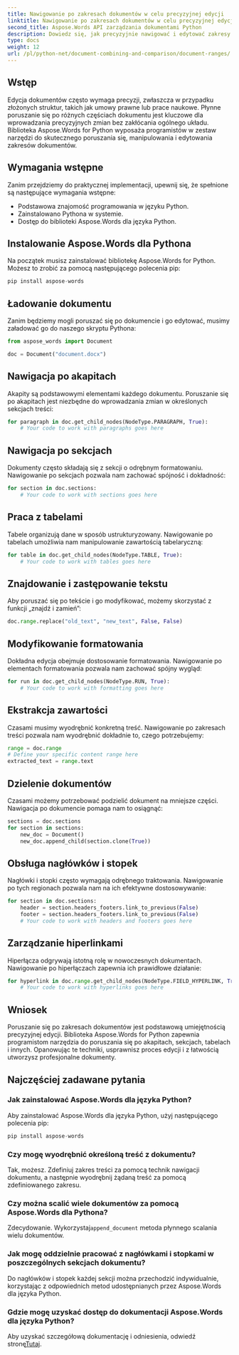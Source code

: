 ```yaml
---
title: Nawigowanie po zakresach dokumentów w celu precyzyjnej edycji
linktitle: Nawigowanie po zakresach dokumentów w celu precyzyjnej edycji
second_title: Aspose.Words API zarządzania dokumentami Python
description: Dowiedz się, jak precyzyjnie nawigować i edytować zakresy dokumentów za pomocą Aspose.Words dla Pythona. Przewodnik krok po kroku z kodem źródłowym do wydajnej manipulacji treścią.
type: docs
weight: 12
url: /pl/python-net/document-combining-and-comparison/document-ranges/
---
```


## Wstęp

Edycja dokumentów często wymaga precyzji, zwłaszcza w przypadku złożonych struktur, takich jak umowy prawne lub prace naukowe. Płynne poruszanie się po różnych częściach dokumentu jest kluczowe dla wprowadzania precyzyjnych zmian bez zakłócania ogólnego układu. Biblioteka Aspose.Words for Python wyposaża programistów w zestaw narzędzi do skutecznego poruszania się, manipulowania i edytowania zakresów dokumentów.

## Wymagania wstępne

Zanim przejdziemy do praktycznej implementacji, upewnij się, że spełnione są następujące wymagania wstępne:

- Podstawowa znajomość programowania w języku Python.
- Zainstalowano Pythona w systemie.
- Dostęp do biblioteki Aspose.Words dla języka Python.

## Instalowanie Aspose.Words dla Pythona

Na początek musisz zainstalować bibliotekę Aspose.Words for Python. Możesz to zrobić za pomocą następującego polecenia pip:

```python
pip install aspose-words
```

## Ładowanie dokumentu

Zanim będziemy mogli poruszać się po dokumencie i go edytować, musimy załadować go do naszego skryptu Pythona:

```python
from aspose_words import Document

doc = Document("document.docx")
```

## Nawigacja po akapitach

Akapity są podstawowymi elementami każdego dokumentu. Poruszanie się po akapitach jest niezbędne do wprowadzania zmian w określonych sekcjach treści:

```python
for paragraph in doc.get_child_nodes(NodeType.PARAGRAPH, True):
    # Your code to work with paragraphs goes here
```

## Nawigacja po sekcjach

Dokumenty często składają się z sekcji o odrębnym formatowaniu. Nawigowanie po sekcjach pozwala nam zachować spójność i dokładność:

```python
for section in doc.sections:
    # Your code to work with sections goes here
```

## Praca z tabelami

Tabele organizują dane w sposób ustrukturyzowany. Nawigowanie po tabelach umożliwia nam manipulowanie zawartością tabelaryczną:

```python
for table in doc.get_child_nodes(NodeType.TABLE, True):
    # Your code to work with tables goes here
```

## Znajdowanie i zastępowanie tekstu

Aby poruszać się po tekście i go modyfikować, możemy skorzystać z funkcji „znajdź i zamień”:

```python
doc.range.replace("old_text", "new_text", False, False)
```

## Modyfikowanie formatowania

Dokładna edycja obejmuje dostosowanie formatowania. Nawigowanie po elementach formatowania pozwala nam zachować spójny wygląd:

```python
for run in doc.get_child_nodes(NodeType.RUN, True):
    # Your code to work with formatting goes here
```

## Ekstrakcja zawartości

Czasami musimy wyodrębnić konkretną treść. Nawigowanie po zakresach treści pozwala nam wyodrębnić dokładnie to, czego potrzebujemy:

```python
range = doc.range
# Define your specific content range here
extracted_text = range.text
```

## Dzielenie dokumentów

Czasami możemy potrzebować podzielić dokument na mniejsze części. Nawigacja po dokumencie pomaga nam to osiągnąć:

```python
sections = doc.sections
for section in sections:
    new_doc = Document()
    new_doc.append_child(section.clone(True))
```

## Obsługa nagłówków i stopek

Nagłówki i stopki często wymagają odrębnego traktowania. Nawigowanie po tych regionach pozwala nam na ich efektywne dostosowywanie:

```python
for section in doc.sections:
    header = section.headers_footers.link_to_previous(False)
    footer = section.headers_footers.link_to_previous(False)
    # Your code to work with headers and footers goes here
```

## Zarządzanie hiperlinkami

Hiperłącza odgrywają istotną rolę w nowoczesnych dokumentach. Nawigowanie po hiperłączach zapewnia ich prawidłowe działanie:

```python
for hyperlink in doc.range.get_child_nodes(NodeType.FIELD_HYPERLINK, True):
    # Your code to work with hyperlinks goes here
```

## Wniosek

Poruszanie się po zakresach dokumentów jest podstawową umiejętnością precyzyjnej edycji. Biblioteka Aspose.Words for Python zapewnia programistom narzędzia do poruszania się po akapitach, sekcjach, tabelach i innych. Opanowując te techniki, usprawnisz proces edycji i z łatwością utworzysz profesjonalne dokumenty.

## Najczęściej zadawane pytania

### Jak zainstalować Aspose.Words dla języka Python?

Aby zainstalować Aspose.Words dla języka Python, użyj następującego polecenia pip:
```python
pip install aspose-words
```

### Czy mogę wyodrębnić określoną treść z dokumentu?

Tak, możesz. Zdefiniuj zakres treści za pomocą technik nawigacji dokumentu, a następnie wyodrębnij żądaną treść za pomocą zdefiniowanego zakresu.

### Czy można scalić wiele dokumentów za pomocą Aspose.Words dla Pythona?

 Zdecydowanie. Wykorzystaj`append_document` metoda płynnego scalania wielu dokumentów.

### Jak mogę oddzielnie pracować z nagłówkami i stopkami w poszczególnych sekcjach dokumentu?

Do nagłówków i stopek każdej sekcji można przechodzić indywidualnie, korzystając z odpowiednich metod udostępnianych przez Aspose.Words dla języka Python.

### Gdzie mogę uzyskać dostęp do dokumentacji Aspose.Words dla języka Python?

 Aby uzyskać szczegółową dokumentację i odniesienia, odwiedź stronę[Tutaj](https://reference.aspose.com/words/python-net/).